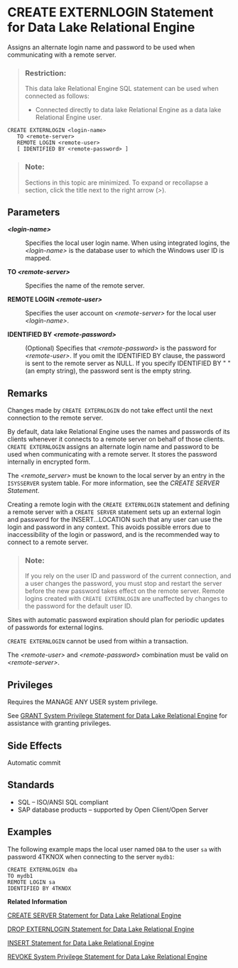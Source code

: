 <!-- loioa61766ae84f210158170ef9548a5e449 -->

# CREATE EXTERNLOGIN Statement for Data Lake Relational Engine

Assigns an alternate login name and password to be used when communicating with a remote server.



> ### Restriction:  
> This data lake Relational Engine SQL statement can be used when connected as follows:
> 
> -   Connected directly to data lake Relational Engine as a data lake Relational Engine user.



```
CREATE EXTERNLOGIN <login-name> 
   TO <remote-server> 
   REMOTE LOGIN <remote-user> 
   [ IDENTIFIED BY <remote-password> ]
```



> ### Note:  
> Sections in this topic are minimized. To expand or recollapse a section, click the title next to the right arrow \(*\>*\).



<a name="loioa61766ae84f210158170ef9548a5e449__IQ_Parameters"/>

## Parameters


<dl>
<dt><b>

*<login-name\>*

</b></dt>
<dd>

Specifies the local user login name. When using integrated logins, the *<login-name\>* is the database user to which the Windows user ID is mapped.



</dd><dt><b>

TO *<remote-server\>*

</b></dt>
<dd>

Specifies the name of the remote server.



</dd><dt><b>

REMOTE LOGIN *<remote-user\>*

</b></dt>
<dd>

Specifies the user account on *<remote-server\>* for the local user *<login-name\>*.



</dd><dt><b>

IDENTIFIED BY *<remote-password\>*

</b></dt>
<dd>

\(Optional\) Specifies that *<remote-password\>* is the password for *<remote-user\>*. If you omit the IDENTIFIED BY clause, the password is sent to the remote server as NULL. If you specify IDENTIFIED BY " " \(an empty string\), the password sent is the empty string.



</dd>
</dl>



<a name="loioa61766ae84f210158170ef9548a5e449__IQ_Usage"/>

## Remarks

Changes made by `CREATE EXTERNLOGIN` do not take effect until the next connection to the remote server.

By default, data lake Relational Engine uses the names and passwords of its clients whenever it connects to a remote server on behalf of those clients. `CREATE EXTERNLOGIN` assigns an alternate login name and password to be used when communicating with a remote server. It stores the password internally in encrypted form.

The *<remote\_server\>* must be known to the local server by an entry in the `ISYSSERVER` system table. For more information, see the *CREATE SERVER Statement*.

Creating a remote login with the `CREATE EXTERNLOGIN` statement and defining a remote server with a `CREATE SERVER` statement sets up an external login and password for the INSERT...LOCATION such that any user can use the login and password in any context. This avoids possible errors due to inaccessibility of the login or password, and is the recommended way to connect to a remote server.

> ### Note:  
> If you rely on the user ID and password of the current connection, and a user changes the password, you must stop and restart the server before the new password takes effect on the remote server. Remote logins created with `CREATE EXTERNLOGIN` are unaffected by changes to the password for the default user ID.

Sites with automatic password expiration should plan for periodic updates of passwords for external logins.

`CREATE EXTERNLOGIN` cannot be used from within a transaction.

The *<remote-user\>* and *<remote-password\>* combination must be valid on *<remote-server\>*.



<a name="loioa61766ae84f210158170ef9548a5e449__IQ_Permissions"/>

## Privileges

Requires the MANAGE ANY USER system privilege.

See [GRANT System Privilege Statement for Data Lake Relational Engine](grant-system-privilege-statement-for-data-lake-relational-engine-a3dfcb0.md) for assistance with granting privileges.



<a name="loioa61766ae84f210158170ef9548a5e449__IQ_Side_Effects"/>

## Side Effects

Automatic commit



<a name="loioa61766ae84f210158170ef9548a5e449__IQ_Standards"/>

## Standards

-   SQL – ISO/ANSI SQL compliant
-   SAP database products – supported by Open Client/Open Server



<a name="loioa61766ae84f210158170ef9548a5e449__IQ_Examples"/>

## Examples

The following example maps the local user named `DBA` to the user `sa` with password 4TKNOX when connecting to the server `mydb1`:

```
CREATE EXTERNLOGIN dba 
TO mydb1 
REMOTE LOGIN sa
IDENTIFIED BY 4TKNOX
```

**Related Information**  


[CREATE SERVER Statement for Data Lake Relational Engine](create-server-statement-for-data-lake-relational-engine-a619187.md "Creates a remote server.")

[DROP EXTERNLOGIN Statement for Data Lake Relational Engine](drop-externlogin-statement-for-data-lake-relational-engine-a61caee.md "Drops an external login from the data lake Relational Engine system tables.")

[INSERT Statement for Data Lake Relational Engine](insert-statement-for-data-lake-relational-engine-a61fdef.md "Inserts a single row or a selection of rows, from elsewhere in the current database, into the table. This command can also insert a selection of rows from another database into the table.")

[REVOKE System Privilege Statement for Data Lake Relational Engine](revoke-system-privilege-statement-for-data-lake-relational-engine-a3eadda.md "Removes specific system privileges from specific users and the right to administer the privilege.")

